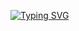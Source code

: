 [![Typing SVG](https://readme-typing-svg.demolab.com?font=Fira+Code&size=40&pause=1000&random=false&width=435&lines=Uno+Hub)](https://git.io/typing-svg)
